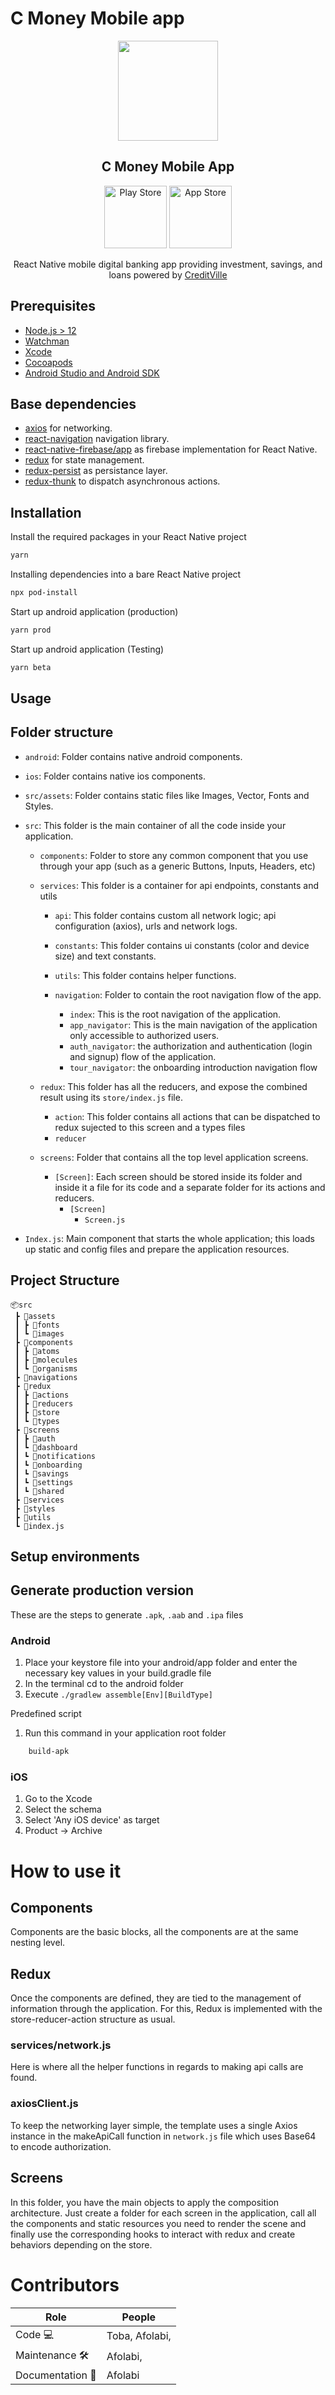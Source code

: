 # C Money Mobile app

<p align="center">
  <a href="https://creditvillegroup.com">
    <img width="160px" src="https://creditvillegroup.com/images/app-logo.png"><br/>
  </a>
  <h2 align="center">C Money Mobile App</h2>
</p>

<p align="center">
<a href="https://play.google.com/store/apps/details?id=com.creditville&hl=en_US&gl=US"><img src="https://cdn.worldvectorlogo.com/logos/get-it-on-google-play.svg"  style="width:100px" alt="Play Store"></a>
  <a href="https://apps.apple.com/us/app/c-money-savings-investment/id1547983942"><img src="https://cdn.worldvectorlogo.com/logos/available-on-the-app-store.svg" alt="App Store" style="width:100px"></a>

</p>

<p align="center">
React Native mobile digital banking app providing investment, savings, and loans powered by   <a href="https://creditvillegroup.com">CreditVille</a>
</p>

## Prerequisites

- [Node.js > 12](https://nodejs.org "Node Js")
- [Watchman](https://facebook.github.io/watchman "Watchman")
- [Xcode](https://developer.apple.com/xcode "Xcode")
- [Cocoapods](https://cocoapods.org "Cocoapods")
- [Android Studio and Android SDK](https://developer.android.com/studio "Android Studio")

## Base dependencies

- [axios](https://github.com/axios/axios "Axios") for networking.
- [react-navigation](https://reactnavigation.org/ "React Navigation") navigation library.
- [react-native-firebase/app](https://github.com/invertase/react-native-firebase/tree/main#readme "Firebase") as firebase implementation for React Native.
- [redux](https://redux.js.org/ "Redux") for state management.
- [redux-persist](https://github.com/rt2zz/redux-persist "Redux Persist") as persistance layer.
- [redux-thunk](https://github.com/gaearon/redux-thunk "Redux Thunk") to dispatch asynchronous actions.
<!-- - [jest](https://facebook.github.io/jest/) and [react-native-testing-library](https://callstack.github.io/react-native-testing-library/) for testing. -->

## Installation

Install the required packages in your React Native project

```bash
yarn
```

Installing dependencies into a bare React Native project

```bash
npx pod-install
```

Start up android application (production)

```bash
yarn prod  
```

Start up android application (Testing)

```bash
yarn beta  
```

<!-- Work on installation process -->

## Usage

## Folder structure

- `android`: Folder contains native android components.
- `ios`: Folder contains native ios components.
- `src/assets`: Folder contains static files like Images, Vector, Fonts and Styles.
- `src`: This folder is the main container of all the code inside your application.

  - `components`: Folder to store any common component that you use through your app (such as a generic Buttons, Inputs, Headers, etc)
  - `services`: This folder is a container for api endpoints, constants and utils

    - `api`: This folder contains custom all network logic; api configuration (axios), urls and network logs.
    - `constants`: This folder contains ui constants (color and device size) and text constants.
    - `utils`: This folder contains helper functions.

    - `navigation`: Folder to contain the root navigation flow of the app.
        - `index`: This is the root navigation of the application.
        - `app_navigator`: This is the main navigation of the application only accessible to authorized users.
        - `auth_navigator`: the authorization and authentication (login and signup) flow of the application.
        - `tour_navigator`: the onboarding introduction navigation flow

  - `redux`: This folder has all the reducers, and expose the combined result using its `store/index.js` file.
      - `action`: This folder contains all actions that can be dispatched to redux sujected to this screen and a types files
      - `reducer`
  - `screens`: Folder that contains all the top level application screens.

    - `[Screen]`: Each screen should be stored inside its folder and inside it a file for its code and a separate folder for its actions and reducers.
      - `[Screen]`
        - `Screen.js`

- `Index.js`: Main component that starts the whole application; this loads up static and config files and prepare the application resources.

## Project Structure
```
📦src
 ┣ 📂assets
 ┃ ┣ 📂fonts
 ┃ ┗ 📂images
 ┣ 📂components
 ┃ ┣ 📂atoms
 ┃ ┣ 📂molecules
 ┃ ┗ 📂organisms
 ┣ 📂navigations
 ┣ 📂redux
 ┃ ┣ 📂actions
 ┃ ┣ 📂reducers
 ┃ ┣ 📂store
 ┃ ┗ 📂types
 ┣ 📂screens
 ┃ ┣ 📂auth
 ┃ ┗ 📂dashboard
 ┃ ┗ 📂notifications
 ┃ ┗ 📂onboarding
 ┃ ┗ 📂savings
 ┃ ┗ 📂settings
 ┃ ┗ 📂shared
 ┣ 📂services
 ┣ 📂styles
 ┣ 📂utils
 ┗ 📜index.js
 ```

## Setup environments

## Generate production version

These are the steps to generate `.apk`, `.aab` and `.ipa` files

### Android

1. Place your keystore file into your android/app folder and enter the necessary key values in your build.gradle file
2. In the terminal cd to the android folder
4. Execute `./gradlew assemble[Env][BuildType]`

Predefined script
1. Run this command in your application root folder
```bash
    build-apk
```

### iOS

1. Go to the Xcode
2. Select the schema
3. Select 'Any iOS device' as target
4. Product -> Archive

# How to use it

## Components

Components are the basic blocks, all the components are at the same nesting level.

## Redux

Once the components are defined, they are tied to the management of information through the application. For this, Redux is implemented with the store-reducer-action structure as usual.

### services/network.js

Here is where all the helper functions in regards to making api calls are found.

### axiosClient.js

To keep the networking layer simple, the template uses a single Axios instance in the makeApiCall function in `network.js` file which uses Base64 to encode authorization.

## Screens

In this folder, you have the main objects to apply the composition architecture. Just create a folder for each screen in the application, call all the components and static resources you need to render the scene and finally use the corresponding hooks to interact with redux and create behaviors depending on the store.

# Contributors

| Role             | People                      |
| ---------------- | --------------------------- |
| Code 💻          | Toba, Afolabi, |
| Maintenance 🛠    | Afolabi, |
| Documentation 📖 | Afolabi                     |
